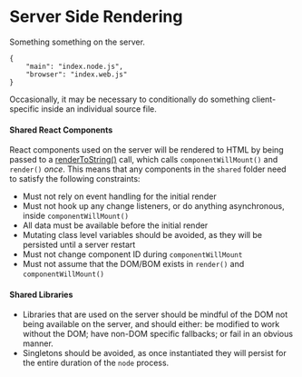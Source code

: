 Server Side Rendering
======

Something something on the server.

```
{
	"main": "index.node.js",
	"browser": "index.web.js"
}
```
Occasionally, it may be necessary to conditionally do something client-specific inside an individual source file.

#### Shared React Components

React components used on the server will be rendered to HTML by being passed to a [renderToString()](https://facebook.github.io/react/docs/top-level-api.html#reactdomserver.rendertostring) call, which calls `componentWillMount()` and `render()` _once_. This means that any components in the `shared` folder need to satisfy the following constraints:
* Must not rely on event handling for the initial render
* Must not hook up any change listeners, or do anything asynchronous, inside `componentWillMount()`
* All data must be available before the initial render
* Mutating class level variables should be avoided, as they will be persisted until a server restart
* Must not change component ID during `componentWillMount`
* Must not assume that the DOM/BOM exists in `render()` and `componentWillMount()`

#### Shared Libraries

* Libraries that are used on the server should be mindful of the DOM not being available on the server, and should either: be modified to work without the DOM; have non-DOM specific fallbacks; or fail in an obvious manner.
* Singletons should be avoided, as once instantiated they will persist for the entire duration of the `node` process.

